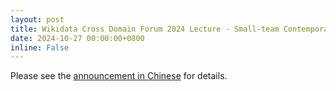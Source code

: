```yaml
---
layout: post
title: Wikidata Cross Domain Forum 2024 Lecture - Small-team Contemporary Archiving - Looking Back and Moving Forward
date: 2024-10-27 00:00:00+0800
inline: False
---
```


Please see the [announcement in Chinese](/zh-tw/news/241027_1/) for details.
